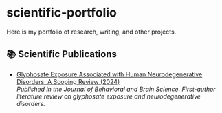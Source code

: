 # scientific-portfolio
Here is my portfolio of research, writing, and other projects.

## 📚 Scientific Publications

- [ Glyphosate Exposure Associated with Human Neurodegenerative Disorders: A Scoping Review (2024)](publications/glyphosate-summary.md)  
  *Published in the Journal of Behavioral and Brain Science. First-author literature review on glyphosate exposure and neurodegenerative disorders.*
